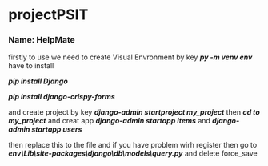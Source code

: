 # projectPSIT
### Name: HelpMate
firstly to use we need to create Visual Envronment by key ***py -m venv env***
have to install 

***pip install Django*** 

***pip install django-crispy-forms***

and create project by key ***django-admin startproject my_project*** 
then ***cd to my_project*** and creat app ***django-admin startapp items*** and ***django-admin startapp users***

then replace this to the file
and if you have problem wirh register then go to ***env\Lib\site-packages\django\db\models\query.py***
and delete force_save


